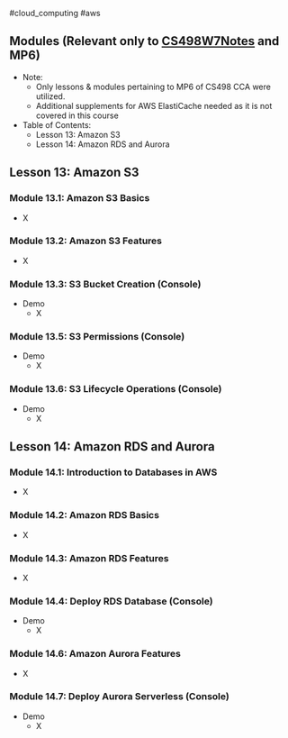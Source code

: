 #cloud_computing #aws 

## Modules (Relevant only to [CS498W7Notes](../../Coursera/CS498-%20Cloud%20Computing%20Applications/W7/CS498W7Notes.md) and MP6)

- Note:
	- Only lessons & modules pertaining to MP6 of CS498 CCA were utilized.
	- Additional supplements for AWS ElastiCache needed as it is not covered in this course
- Table of Contents:
	- Lesson 13: Amazon S3
	- Lesson 14: Amazon RDS and Aurora

## Lesson 13: Amazon S3

### Module 13.1: Amazon S3 Basics

- X

### Module 13.2: Amazon S3 Features

- X

### Module 13.3: S3 Bucket Creation (Console)

- Demo
	- X

### Module 13.5: S3 Permissions (Console)

- Demo
	- X

### Module 13.6: S3 Lifecycle Operations (Console)

- Demo
	- X

## Lesson 14: Amazon RDS and Aurora 

### Module 14.1: Introduction to Databases in AWS

- X

### Module 14.2: Amazon RDS Basics

- X

### Module 14.3: Amazon RDS Features

- X

### Module 14.4: Deploy RDS Database (Console)

- Demo
	- X

### Module 14.6: Amazon Aurora Features

- X

### Module 14.7: Deploy Aurora Serverless (Console)

- Demo
	- X
